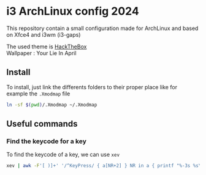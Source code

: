 # i3 ArchLinux config 2024

This repository contain a small configuration made for ArchLinux and based on Xfce4 and i3wm (i3-gaps)

The used theme is [HackTheBox](https://marketplace.visualstudio.com/items?itemName=silofy.hackthebox)
<br>
Wallpaper : Your Lie In April

## Install

To install, just link the differents folders to their proper place like for example the `.Xmodmap` file

``` bash
ln -sf $(pwd)/.Xmodmap ~/.Xmodmap
```
## Useful commands

### Find the keycode for a key

To find the keycode of a key, we can use `xev`

```bash
xev | awk -F'[ )]+' '/^KeyPress/ { a[NR+2] } NR in a { printf "%-3s %s\n", $5, $8 }'
```
